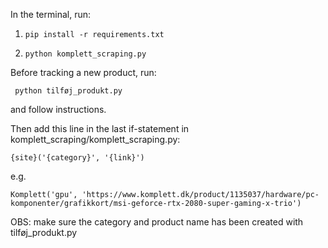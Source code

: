 In the terminal, run:
1.     pip install -r requirements.txt
2.     python komplett_scraping.py

Before tracking a new product, run:

     python tilføj_produkt.py
and follow instructions.

Then add this line in the last if-statement in komplett_scraping/komplett_scraping.py:

    {site}('{category}', '{link}')
e.g.

    Komplett('gpu', 'https://www.komplett.dk/product/1135037/hardware/pc-komponenter/grafikkort/msi-geforce-rtx-2080-super-gaming-x-trio')
OBS: make sure the category and product name has been created with tilføj_produkt.py

